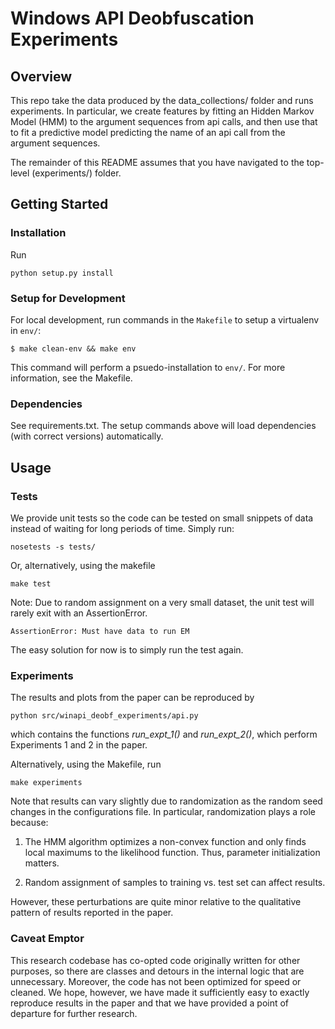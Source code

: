 # Windows API Deobfuscation Experiments 

## Overview

This repo take the data produced by the data_collections/ folder and runs experiments. 
In particular, we create features by fitting an Hidden Markov Model (HMM) to the argument sequences from api calls, and then use that to fit a predictive model predicting the name of an api call from the argument sequences. 

The remainder of this README assumes that you have navigated to the top-level (experiments/) folder.


## Getting Started

### Installation

Run

```
python setup.py install 
```

### Setup for Development

For local development, run commands in the `Makefile` to setup a virtualenv in `env/`:

```
$ make clean-env && make env 
```

This command will perform a psuedo-installation to `env/`.  For more information, see the Makefile.

### Dependencies
See requirements.txt.  The setup commands above will load dependencies (with correct versions) automatically. 


## Usage

### Tests 

We provide unit tests so the code can be tested on small snippets of data instead of waiting for long periods of time.  Simply run:

```
nosetests -s tests/
```

Or, alternatively, using the makefile

```
make test
```


Note: Due to random assignment on a very small dataset, the unit test will rarely exit with an AssertionError. 

```
AssertionError: Must have data to run EM
```

The easy solution for now is to simply run the test again. 



### Experiments

The results and plots from the paper can be reproduced by 

```
python src/winapi_deobf_experiments/api.py
```

which contains the functions _run\_expt\_1()_ and _run\_expt\_2()_, which perform Experiments 1 and 2 in the paper. 

Alternatively, using the Makefile, run

```
make experiments 
```

Note that results can vary slightly due to randomization as the random seed changes in the configurations file.  In particular, randomization plays a role because:

1. The HMM algorithm optimizes a non-convex function and only finds local maximums to the likelihood function.   Thus, parameter initialization matters. 

2. Random assignment of samples to training vs. test set can affect results.  

However, these perturbations are quite minor relative to the qualitative pattern of results reported in the paper. 

### Caveat Emptor 

This research codebase has co-opted code originally written for other purposes, so there are classes and detours in the internal logic that are unnecessary.  Moreover, the code has not been optimized for speed or cleaned.   We hope, however, we have made it sufficiently easy to exactly reproduce results in the paper and that we have provided a point of departure for further research.